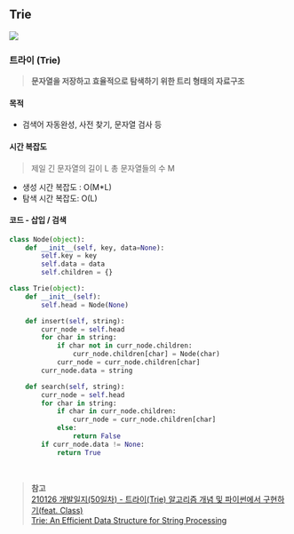 ## Trie

![](https://cdn-images-1.medium.com/max/720/1*MlPQMea_Hc1tNQK3zS0ubg.png)

### 트라이 (Trie)

> **문자열을 저장하고 효율적으로 탐색하기 위한 트리 형태의 자료구조**

#### 목적

- 검색어 자동완성, 사전 찾기, 문자열 검사 등

#### 시간 복잡도
> 제일 긴 문자열의 길이 L
> 총 문자열들의 수 M

- 생성 시간 복잡도 : O(M*L)
- 탐색 시간 복잡도: O(L)

#### 코드 - 삽입 / 검색

```python
class Node(object):
    def __init__(self, key, data=None):
        self.key = key
        self.data = data
        self.children = {}

class Trie(object):
    def __init__(self):
        self.head = Node(None)

    def insert(self, string):
        curr_node = self.head
        for char in string:
            if char not in curr_node.children:
                curr_node.children[char] = Node(char)
            curr_node = curr_node.children[char]
        curr_node.data = string

    def search(self, string):
        curr_node = self.head
        for char in string:
            if char in curr_node.children:
                curr_node = curr_node.children[char]
            else:
                return False
        if curr_node.data != None:
            return True
```

<br>

> **참고**<br>
> [210126 개발일지(50일차) - 트라이(Trie) 알고리즘 개념 및 파이썬에서 구현하기(feat. Class)](https://velog.io/@gojaegaebal/210126-%EA%B0%9C%EB%B0%9C%EC%9D%BC%EC%A7%8050%EC%9D%BC%EC%B0%A8-%ED%8A%B8%EB%9D%BC%EC%9D%B4Trie-%EC%95%8C%EA%B3%A0%EB%A6%AC%EC%A6%98-%EA%B0%9C%EB%85%90-%EB%B0%8F-%ED%8C%8C%EC%9D%B4%EC%8D%AC%EC%97%90%EC%84%9C-%EA%B5%AC%ED%98%84%ED%95%98%EA%B8%B0feat.-Class)<br>
> [Trie: An Efficient Data Structure for String Processing](https://www.enjoyalgorithms.com/blog/introduction-to-trie-data-structure)
